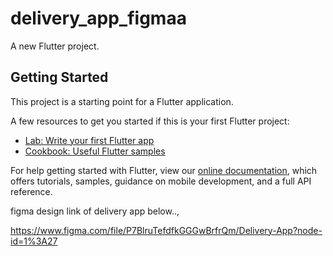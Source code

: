 # delivery_app_figmaa

A new Flutter project.

## Getting Started

This project is a starting point for a Flutter application.

A few resources to get you started if this is your first Flutter project:

- [Lab: Write your first Flutter app](https://flutter.dev/docs/get-started/codelab)
- [Cookbook: Useful Flutter samples](https://flutter.dev/docs/cookbook)

For help getting started with Flutter, view our
[online documentation](https://flutter.dev/docs), which offers tutorials,
samples, guidance on mobile development, and a full API reference.

figma design link of delivery app below..,

https://www.figma.com/file/P7BlruTefdfkGGGwBrfrQm/Delivery-App?node-id=1%3A27
